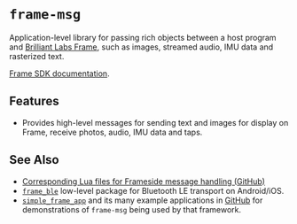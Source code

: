 # `frame-msg`

Application-level library for passing rich objects between a host program and [Brilliant Labs Frame](https://brilliant.xyz/), such as images, streamed audio, IMU data and rasterized text.

[Frame SDK documentation](https://docs.brilliant.xyz/frame/frame-sdk/).

## Features

* Provides high-level messages for sending text and images for display on Frame, receive photos, audio, IMU data and taps.

## See Also

* [Corresponding Lua files for Frameside message handling (GitHub)](https://github.com/CitizenOneX/frame_msg/tree/main/lib/lua)
* [`frame_ble`](https://pub.dev/packages/frame_ble) low-level package for Bluetooth LE transport on Android/iOS.
* [`simple_frame_app`](https://pub.dev/packages/simple_frame_app) and its many example applications in [GitHub](https://github.com/CitizenOneX?tab=repositories) for demonstrations of `frame-msg` being used by that framework.

